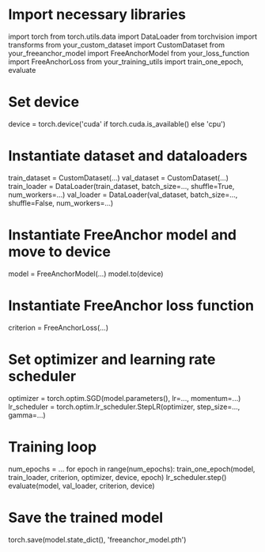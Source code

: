 # Import necessary libraries
import torch
from torch.utils.data import DataLoader
from torchvision import transforms
from your_custom_dataset import CustomDataset
from your_freeanchor_model import FreeAnchorModel
from your_loss_function import FreeAnchorLoss
from your_training_utils import train_one_epoch, evaluate

# Set device
device = torch.device('cuda' if torch.cuda.is_available() else 'cpu')

# Instantiate dataset and dataloaders
train_dataset = CustomDataset(...)
val_dataset = CustomDataset(...)
train_loader = DataLoader(train_dataset, batch_size=..., shuffle=True, num_workers=...)
val_loader = DataLoader(val_dataset, batch_size=..., shuffle=False, num_workers=...)

# Instantiate FreeAnchor model and move to device
model = FreeAnchorModel(...)
model.to(device)

# Instantiate FreeAnchor loss function
criterion = FreeAnchorLoss(...)

# Set optimizer and learning rate scheduler
optimizer = torch.optim.SGD(model.parameters(), lr=..., momentum=...)
lr_scheduler = torch.optim.lr_scheduler.StepLR(optimizer, step_size=..., gamma=...)

# Training loop
num_epochs = ...
for epoch in range(num_epochs):
    train_one_epoch(model, train_loader, criterion, optimizer, device, epoch)
    lr_scheduler.step()
    evaluate(model, val_loader, criterion, device)

# Save the trained model
torch.save(model.state_dict(), 'freeanchor_model.pth')
